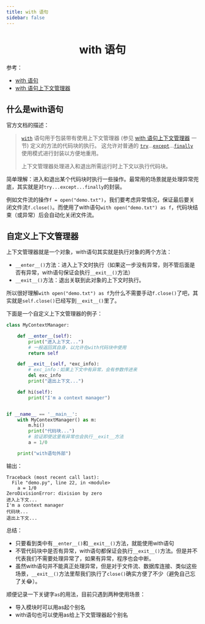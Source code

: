 ```yaml
---
title: with 语句
sidebar: false
---
```


<h1 align='center'>with 语句</h1>

参考：

- [with 语句](https://docs.python.org/zh-cn/3.9/reference/compound_stmts.html#the-with-statement)
- [with 语句上下文管理器](https://docs.python.org/zh-cn/3.9/reference/datamodel.html#with-statement-context-managers)

## 什么是with语句

官方文档的描述：

> [`with`](https://docs.python.org/zh-cn/3.9/reference/compound_stmts.html#with) 语句用于包装带有使用上下文管理器 (参见 [with 语句上下文管理器](https://docs.python.org/zh-cn/3.9/reference/datamodel.html#context-managers) 一节) 定义的方法的代码块的执行。 这允许对普通的 [`try`](https://docs.python.org/zh-cn/3.9/reference/compound_stmts.html#try)...[`except`](https://docs.python.org/zh-cn/3.9/reference/compound_stmts.html#except)...[`finally`](https://docs.python.org/zh-cn/3.9/reference/compound_stmts.html#finally) 使用模式进行封装以方便地重用。
>
> 上下文管理器处理进入和退出所需运行时上下文以执行代码块。

简单理解：进入和退出某个代码块时执行一些操作。最常用的场景就是处理异常兜底，其实就是对`try...except...finally`的封装。

例如文件流的操作`f = open("demo.txt")`，我们要考虑异常情况，保证最后要关闭文件流`f.close()`。而使用了with语句`with open("demo.txt") as f`，代码块结束（或异常）后会自动化关闭文件流。

## 自定义上下文管理器

上下文管理器就是一个对象，with语句其实就是执行对象的两个方法：

- `__enter__()`方法：进入上下文时执行（如果这一步没有异常，则不管后面是否有异常，with语句保证会执行`__exit__()`方法）
- `__exit__()`方法：退出关联到此对象的上下文时执行。

所以很好理解`with open("demo.txt") as f`为什么不需要手动`f.close()`了吧，其实就是`self.close()`已经写到`__exit__()`里了。

下面是一个自定义上下文管理器的例子：

```python
class MyContextManager:

    def __enter__(self):
        print("进入上下文...")
        # 一般返回其自身，以允许在with代码块中使用
        return self

    def __exit__(self, *exc_info):
        # exc_info：如果上下文中有异常，会有参数传进来
        del exc_info
        print("退出上下文...")

    def hi(self):
        print("I'm a context manager")


if __name__ == '__main__':
    with MyContextManager() as m:
        m.hi()
        print("代码块...")
        # 验证即使这里有异常也会执行__exit__方法
        a = 1/0

    print("with语句外部")
```

输出：

```
Traceback (most recent call last):
  File "demo.py", line 22, in <module>
    a = 1/0
ZeroDivisionError: division by zero
进入上下文...
I'm a context manager
代码块...
退出上下文...
```

总结：

- 只要看到类中有`__enter__()`和`__exit__()`方法，就能使用with语句
- 不管代码块中是否有异常，with语句都保证会执行`__exit__()`方法。但是并不代表我们不需要处理异常了，如果有异常，程序也会中断。
- 虽然with语句并不能真正处理异常，但是对于文件流、数据库连接、类似这些场景，`__exit__()`方法里帮我们执行了`close()`确实方便了不少（避免自己忘了关😂）。

顺便记录一下关键字`as`的用法，目前只遇到两种使用场景：

- 导入模块时可以用as起个别名
- with语句也可以使用as给上下文管理器起个别名

